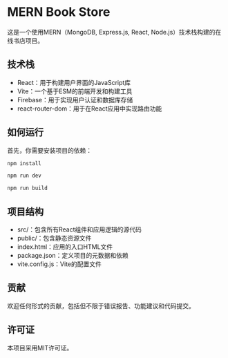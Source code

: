 # MERN Book Store

这是一个使用MERN（MongoDB, Express.js, React, Node.js）技术栈构建的在线书店项目。

## 技术栈

- React：用于构建用户界面的JavaScript库
- Vite：一个基于ESM的前端开发和构建工具
- Firebase：用于实现用户认证和数据库存储
- react-router-dom：用于在React应用中实现路由功能

## 如何运行

首先，你需要安装项目的依赖：

```sh
npm install

npm run dev

npm run build

```

## 项目结构
- src/：包含所有React组件和应用逻辑的源代码
- public/：包含静态资源文件
- index.html：应用的入口HTML文件
- package.json：定义项目的元数据和依赖
- vite.config.js：Vite的配置文件

## 贡献
欢迎任何形式的贡献，包括但不限于错误报告、功能建议和代码提交。

## 许可证
本项目采用MIT许可证。
